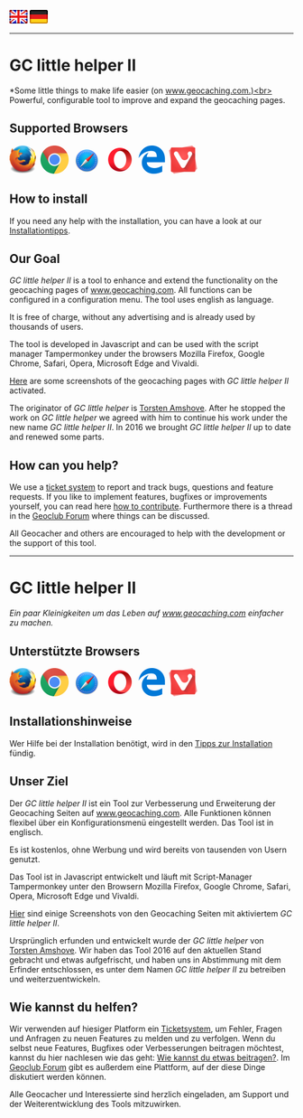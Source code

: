 <a href="#user-content-en" title=""><img src="/images/flag_en.png"></a>
<a href="#user-content-de" title=""><img src="/images/flag_de.png"></a>

---
# GC little helper II <a id="user-content-en"></a>
*Some little things to make life easier (on www.geocaching.com.)<br>
Powerful, configurable tool to improve and expand the geocaching pages. 

## Supported Browsers
<img src="/images/mozilla_firefox_logo_small.png" title="Mozilla Firefox" alt="Mozilla Firefox" />&nbsp;
<img src="/images/google_chrome_logo_small.png" title="Google Chrom" alt="Google Chrom" />&nbsp;
<img src="/images/safari_logo_small.png" title="Safari" alt="Safari" />&nbsp;
<img src="/images/opera_logo_small.png" title="Opera" alt="Opera" />&nbsp;
<img src="/images/microsoft_edge_logo_small.png" title="Microsoft Edge" alt="Microsoft Edge" />&nbsp;
<img src="/images/vivaldi_logo_small.png" title="Vivaldi" alt="Vivaldi" />

## How to install
If you need any help with the installation, you can have a look at our [Installationtipps](https://github.com/2Abendsegler/GClh/blob/master/docu/tips_installation.md#en).

## Our Goal
*GC little helper II* is a tool to enhance and extend the functionality on the geocaching pages of www.geocaching.com. All functions can be configured in a configuration menu. The tool uses english as language.

It is free of charge, without any advertising and is already used by thousands of users.

The tool is developed in Javascript and can be used with the script manager Tampermonkey under the browsers Mozilla Firefox, Google Chrome, Safari, Opera, Microsoft Edge and Vivaldi.

[Here](https://github.com/2Abendsegler/GClh/blob/master/docu/overview_screenshots.md#readme) are some screenshots of the geocaching pages with *GC little helper II* activated.

The originator of *GC little helper* is [Torsten Amshove](https://www.amshove.net/blog/webinterfaces/gc-little-helper/). After he stopped the work on *GC little helper* we agreed with him to continue his work under the new name *GC little helper II*. In 2016 we brought *GC little helper II* up to date and renewed some parts.

## How can you help?
We use a [ticket system](https://github.com/2Abendsegler/GClh/issues) to report and track bugs, questions and feature requests. If you like to implement features, bugfixes or improvements yourself, you can read here [how to contribute](https://github.com/2Abendsegler/GClh/blob/master/docu/how_to_contribute.md#en).
Furthermore there is a thread in the [Geoclub Forum](http://geoclub.de/forum/viewforum.php?f=117) where things can be discussed.

All Geocacher and others are encouraged to help with the development or the support of this tool.

---
# GC little helper II <a id="user-content-de"></a>
*Ein paar Kleinigkeiten um das Leben auf www.geocaching.com einfacher zu machen.* 

## Unterstützte Browsers
<img src="/images/mozilla_firefox_logo_small.png" title="Mozilla Firefox" alt="Mozilla Firefox" />&nbsp;
<img src="/images/google_chrome_logo_small.png" title="Google Chrom" alt="Google Chrom" />&nbsp;
<img src="/images/safari_logo_small.png" title="Safari" alt="Safari" />&nbsp;
<img src="/images/opera_logo_small.png" title="Opera" alt="Opera" />&nbsp;
<img src="/images/microsoft_edge_logo_small.png" title="Microsoft Edge" alt="Microsoft Edge" />&nbsp;
<img src="/images/vivaldi_logo_small.png" title="Vivaldi" alt="Vivaldi" />

## Installationshinweise
Wer Hilfe bei der Installation benötigt, wird in den [Tipps zur Installation](https://github.com/2Abendsegler/GClh/blob/master/docu/tips_installation.md#de) fündig.

## Unser Ziel
Der *GC little helper II* ist ein Tool zur Verbesserung und Erweiterung der Geocaching Seiten auf www.geocaching.com. Alle Funktionen können flexibel über ein Konfigurationsmenü eingestellt werden. Das Tool ist in englisch. 

Es ist kostenlos, ohne Werbung und wird bereits von tausenden von Usern genutzt.

Das Tool ist in Javascript entwickelt und läuft mit Script-Manager Tampermonkey unter den Browsern Mozilla Firefox, Google Chrome, Safari, Opera, Microsoft Edge und Vivaldi.

[Hier](https://github.com/2Abendsegler/GClh/blob/master/docu/overview_screenshots.md#readme) sind einige Screenshots von den Geocaching Seiten mit aktiviertem *GC little helper II*. 

Ursprünglich erfunden und entwickelt wurde der *GC little helper* von [Torsten Amshove](https://www.amshove.net/blog/webinterfaces/gc-little-helper/). Wir haben das Tool 2016 auf den aktuellen Stand gebracht und etwas aufgefrischt, und haben uns in Abstimmung mit dem Erfinder entschlossen, es unter dem Namen *GC little helper II* zu betreiben und weiterzuentwickeln.

## Wie kannst du helfen?
Wir verwenden auf hiesiger Platform ein [Ticketsystem](https://github.com/2Abendsegler/GClh/issues), um Fehler, Fragen und Anfragen zu neuen Features zu melden und zu verfolgen. Wenn du selbst neue Features, Bugfixes oder Verbesserungen beitragen möchtest, kannst du hier nachlesen wie das geht: [Wie kannst du etwas beitragen?](https://github.com/2Abendsegler/GClh/blob/master/docu/how_to_contribute.md#de).
Im [Geoclub Forum](http://geoclub.de/forum/viewforum.php?f=117) gibt es außerdem eine Plattform, auf der diese Dinge diskutiert werden können.

Alle Geocacher und Interessierte sind herzlich eingeladen, am Support und der Weiterentwicklung des Tools mitzuwirken.  
